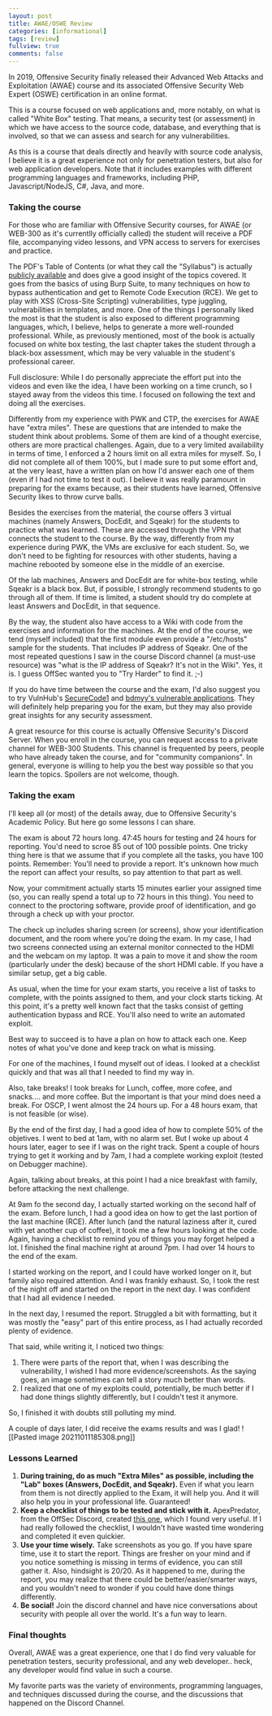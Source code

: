 ```yaml
---
layout: post
title: AWAE/OSWE Review
categories: [informational]
tags: [review]
fullview: true
comments: false
---
```


In 2019, Offensive Security finally released their Advanced Web Attacks and Exploitation (AWAE) course and its associated Offensive Security Web Expert (OSWE) certification in an online format. 

This is a course focused on web applications and, more notably, on what is called "White Box" testing. That means, a security test (or assessment) in which we have access to the source code, database, and everything that is involved, so that we can assess and search for any vulnerabilities.  

As this is a course that deals directly and heavily with source code analysis, I believe it is a great experience not only for penetration testers, but also for web application developers. Note that it includes examples with different programming languages and frameworks, including PHP, Javascript/NodeJS, C#, Java, and more.   

### Taking the course
For those who are familiar with Offensive Security courses, for AWAE (or WEB-300 as it's currentlly officially called) the student will receive a PDF file, accompanying video lessons, and VPN access to servers for exercises and practice. 

The PDF's Table of Contents (or what they call the "Syllabus") is actually [publicly available](https://www.offensive-security.com/documentation/awae-syllabus.pdf) and does give a good insight of the topics covered. It goes from the basics of using Burp Suite, to many techniques on how to bypass authentication and get to Remote Code Execution (RCE). We get to play with XSS (Cross-Site Scripting) vulnerabilities, type juggling, vulnerabilities in templates, and more. One of the things I personally liked the most is that the student is also exposed to different programming languages, which, I believe, helps to generate a more well-rounded professional. While, as previously mentioned, most of the book is actually focused on white box testing, the last chapter takes the student through a black-box assessment, which may be very valuable in the student's professional career. 

Full disclosure: While I do personally appreciate the effort put into the videos and even like the idea, I have been working on a time crunch, so I stayed away from the videos this time. I focused on following the text and doing all the exercises.

Differently from my experience with PWK and CTP, the exercises for AWAE have "extra miles". These are questions that are intended to make the student think about problems. Some of them are kind of a thought exercise, others are more practical challenges. Again, due to a very limited availability in terms of time, I enforced a 2 hours limit on all extra miles for myself. So, I did not complete all of them 100%, but I made sure to put some effort and, at the very least, have a written plan on how I'd answer each one of them (even if I had not time to test it out). I believe it was really paramount in preparing for the exams because, as their students have learned, Offensive Security likes to throw curve balls. 

Besides the exercises from the material, the course offers 3 virtual machines (namely Answers, DocEdit, and Sqeakr) for the students to practice what was learned. These are accessed through the VPN that connects the student to the course. By the way, differently from my experience during PWK, the VMs  are exclusive for each student. So, we don't need to be fighting for resources with other students, having a machine rebooted by someone else in the middle of an exercise.  

Of the lab machines, Answers and DocEdit are for white-box testing, while Sqeakr is a black box. But, if possible, I strongly recommend students to go through all of them. If time is limited, a student should try do complete at least Answers and DocEdit, in that sequence. 

By the way, the student also have access to a Wiki with code from the exercises and information for the machines. At the end of the course, we tend (myself included) that the first module even provide a "/etc/hosts" sample for the students. That includes IP address of Sqeakr. One of the most repeated questions I saw in the course Discord channel (a must-use resource) was "what is the IP address of Sqeakr? It's not in the Wiki". Yes, it is. I guess OffSec wanted you to "Try Harder" to find it. ;-)  

If you do have time between the course and the exam, I'd also suggest you to try VulnHub's [SecureCode1](https://www.vulnhub.com/entry/securecode-1,651/) and [bdmyy's vulnerable applications](https://github.com/bmdyy/). They will definitely help preparing you for the exam, but they may also provide great insights for any security assessment. 

A great resource for this course is actually Offensive Security's Discord Server. When you enroll in the course, you can request access to a private channel for WEB-300 Students. This channel is frequented by peers, people who have already taken the course, and for "community companions". In general, everyone is willing to help you the best way possible so that you learn the topics. Spoilers are not welcome, though. 


### Taking the exam

I'll keep all (or most) of the details away, due to Offensive Security's Academic Policy. But here go some lessons I can share. 

The exam is about 72 hours long. 47:45 hours for testing and 24 hours for reporting. You'd need to scroe 85 out of 100 possible points. One tricky thing here is that we assume that if you complete all the tasks, you have 100 points. Remember: You'll need to provide a report. It's unknown how much the report can affect your results, so pay attention to that part as well.  
 
Now, your commitment actually starts 15 minutes earlier your assigned time (so, you can really spend a total up to 72 hours in this thing). You need to connect to the proctoring software, provide proof of identification, and go through a check up with your proctor. 

The check up includes sharing screen (or screens), show your identification document,  and the room where you're doing the exam.  In my case, I had two screens connected using an external monitor connected to the HDMI and the webcam on my laptop. It was a pain to move it and show the room (particularly under the desk) because of the short HDMI cable. If you have a similar setup, get a big cable. 

As usual, when the time for your exam starts, you receive a list of tasks to complete, with the points assigned to them, and your clock starts ticking. At this point, it's a pretty well known fact that the tasks consist of getting authentication bypass and RCE. You'll also need to write an automated exploit.

Best way to succeed is to have a plan on how to attack each one. Keep notes of what you've done and keep track on what is missing. 

For one of the machines, I found myself out of ideas. I looked at a checklist quickly and that was all that I needed to find my way in.  

Also, take breaks! I took breaks for Lunch, coffee, more cofee, and snacks.... and more coffee. But the important is that your mind does need a break. For OSCP, I went almost the 24 hours up. For a 48 hours exam, that is not feasible (or wise). 

By the end of the first day, I had a good idea of how to complete 50% of the objetives. I went to bed at 1am, with no alarm set. But  I woke up about 4 hours later, eager to see if I was on the right track. Spent a couple of hours trying to get it working and by 7am, I had a complete working exploit (tested on Debugger machine). 

Again, talking about breaks, at this point I had a nice breakfast with family, before attacking the next challenge. 

At 9am fo the second day, I actually started working on the second half of the exam. Before lunch, I had a good idea on how to get the last portion of the last machine (RCE). After lunch (and the natural laziness after it, cured with yet another cup of coffee), it took me a few hours looking at the code. Again, having a checklist to remind you of things you may forget helped a lot. I finished the final machine right at around 7pm. I had over 14 hours to the end of the exam. 

I started working on the report, and I could have worked longer on it, but family also required attention. And I was frankly exhaust. So, I took the rest of the night off and started on the report in the next day. I was confident that I had all evidence I needed. 

In the next day, I resumed the report. Struggled a bit with formatting, but it was mostly the "easy" part of this entire process, as I had actually recorded plenty of evidence. 

That said, while writing it, I noticed two things:
1. There were parts of the report that, when I was describing the vulnerability, I wished I had more evidence/screenshots. As the saying goes, an image sometimes can tell a story much better than words. 
2. I realized that one of my exploits could, potentially, be much better if I had done things slightly differently, but I couldn't test it anymore.  

So, I finished it with doubts still polluting my mind. 

A couple of days later, I did receive the exams results and was I glad! 
![[Pasted image 20211011185308.png]]

### Lessons Learned
1. **During training, do as much "Extra Miles" as possible, including the "Lab" boxes (Answers, DocEdit, and Sqeakr).** Even if what you learn from them is not directly applied to the Exam, it will help you. And it will also help you in your professional life. Guaranteed!
2. **Keep a checklist of things to be tested and stick with it.** ApexPredator, from the OffSec Discord, created [this one](https://github.com/ApexPredator-InfoSec/AWAE-OSWE), which I found very useful. If I had really followed the checklist, I wouldn't have wasted time wondering and completed it even quickier.
3. **Use your time wisely.** Take screenshots as you go. If you have spare time, use it to start the report. Things are fresher on your mind and if you notice something is missing in terms of evidence, you can still gather it. Also, hindsight is 20/20. As it happened to me, during the report, you may realize that there could be better/easier/smarter ways, and you wouldn't need to wonder if you could have done things differently.  
4. **Be social!** Join the discord channel and have nice conversations about security with people all over the world. It's a fun way to learn. 

### Final thoughts

Overall, AWAE was a great experience, one that I do find very valuable for penetration testers, security professional, and any web developer.. heck, any developer would find value in such a course.  

My favorite parts was the variety of environments, programming languages, and techniques discussed during the course, and the discussions that happened on the Discord Channel. 
